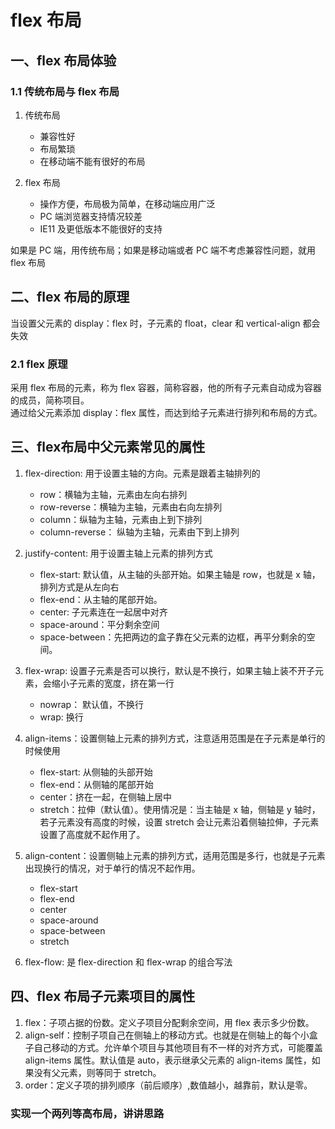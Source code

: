 # flex 布局

## 一、flex 布局体验

### 1.1 传统布局与 flex 布局

1. 传统布局

    - 兼容性好
    - 布局繁琐
    - 在移动端不能有很好的布局

2. flex 布局

    - 操作方便，布局极为简单，在移动端应用广泛
    - PC 端浏览器支持情况较差
    - IE11 及更低版本不能很好的支持
    
如果是 PC 端，用传统布局；如果是移动端或者 PC 端不考虑兼容性问题，就用 flex 布局

## 二、flex 布局的原理

当设置父元素的 display：flex 时，子元素的 float，clear 和 vertical-align 都会失效

### 2.1 flex 原理

采用 flex 布局的元素，称为 flex 容器，简称容器，他的所有子元素自动成为容器的成员，简称项目。   
通过给父元素添加 display：flex 属性，而达到给子元素进行排列和布局的方式。


## 三、flex布局中父元素常见的属性

1. flex-direction: 用于设置主轴的方向。元素是跟着主轴排列的  
   
    - row：横轴为主轴，元素由左向右排列
    - row-reverse：横轴为主轴，元素由右向左排列
    - column：纵轴为主轴，元素由上到下排列
    - column-reverse： 纵轴为主轴，元素由下到上排列   
2. justify-content: 用于设置主轴上元素的排列方式

    - flex-start: 默认值，从主轴的头部开始。如果主轴是 row，也就是 x 轴，排列方式是从左向右
    - flex-end：从主轴的尾部开始。
    - center: 子元素连在一起居中对齐
    - space-around：平分剩余空间
    - space-between：先把两边的盒子靠在父元素的边框，再平分剩余的空间。
    
3. flex-wrap: 设置子元素是否可以换行，默认是不换行，如果主轴上装不开子元素，会缩小子元素的宽度，挤在第一行

    - nowrap： 默认值，不换行
    - wrap: 换行

4. align-items：设置侧轴上元素的排列方式，注意适用范围是在子元素是单行的时候使用

    - flex-start: 从侧轴的头部开始
    - flex-end：从侧轴的尾部开始
    - center：挤在一起，在侧轴上居中
    - stretch：拉伸（默认值）。使用情况是：当主轴是 x  轴，侧轴是 y 轴时，若子元素没有高度的时候，设置 stretch 会让元素沿着侧轴拉伸，子元素设置了高度就不起作用了。

5. align-content：设置侧轴上元素的排列方式，适用范围是多行，也就是子元素出现换行的情况，对于单行的情况不起作用。

    - flex-start
    - flex-end
    - center
    - space-around
    - space-between
    - stretch

6. flex-flow: 是 flex-direction 和 flex-wrap 的组合写法

## 四、flex 布局子元素项目的属性

1. flex：子项占据的份数。定义子项目分配剩余空间，用 flex 表示多少份数。
2. align-self：控制子项自己在侧轴上的移动方式。也就是在侧轴上的每个小盒子自己移动的方式。允许单个项目与其他项目有不一样的对齐方式，可能覆盖 align-items 属性。默认值是 auto，表示继承父元素的 align-items 属性，如果没有父元素，则等同于 stretch。
3. order：定义子项的排列顺序（前后顺序）,数值越小，越靠前，默认是零。


###  实现一个两列等高布局，讲讲思路 
